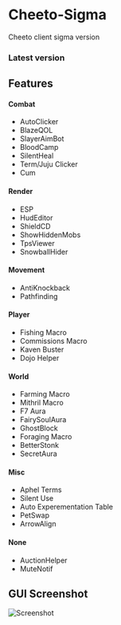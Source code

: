 # Cheeto-Sigma
Cheeto client sigma version
### Latest version

## Features

#### Combat
+ AutoClicker
+ BlazeQOL
+ SlayerAimBot
+ BloodCamp
+ SilentHeal
+ Term/Juju Clicker
+ Cum

#### Render
+ ESP
+ HudEditor
+ ShieldCD
+ ShowHiddenMobs
+ TpsViewer
+ SnowballHider

#### Movement
+ AntiKnockback
+ Pathfinding

#### Player
+ Fishing Macro
+ Commissions Macro
+ Kaven Buster
+ Dojo Helper

#### World
+ Farming Macro
+ Mithril Macro
+ F7 Aura
+ FairySoulAura
+ GhostBlock
+ Foraging Macro
+ BetterStonk
+ SecretAura

#### Misc
+ Aphel Terms
+ Silent Use
+ Auto Experementation Table
+ PetSwap
+ ArrowAlign

#### None
+ AuctionHelper
+ MuteNotif

## GUI Screenshot
![Screenshot](https://media.discordapp.net/attachments/972977075197739048/1019616928358203422/unknown.png)

